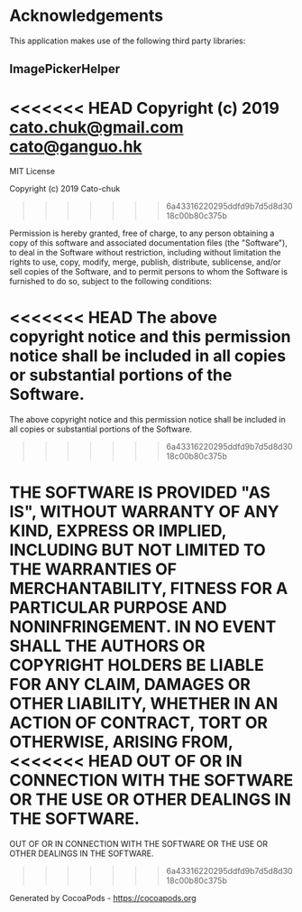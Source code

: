 # Acknowledgements
This application makes use of the following third party libraries:

## ImagePickerHelper

<<<<<<< HEAD
Copyright (c) 2019 cato.chuk@gmail.com <cato@ganguo.hk>
=======
MIT License

Copyright (c) 2019 Cato-chuk
>>>>>>> 6a43316220295ddfd9b7d5d8d3018c00b80c375b

Permission is hereby granted, free of charge, to any person obtaining a copy
of this software and associated documentation files (the "Software"), to deal
in the Software without restriction, including without limitation the rights
to use, copy, modify, merge, publish, distribute, sublicense, and/or sell
copies of the Software, and to permit persons to whom the Software is
furnished to do so, subject to the following conditions:

<<<<<<< HEAD
The above copyright notice and this permission notice shall be included in
all copies or substantial portions of the Software.
=======
The above copyright notice and this permission notice shall be included in all
copies or substantial portions of the Software.
>>>>>>> 6a43316220295ddfd9b7d5d8d3018c00b80c375b

THE SOFTWARE IS PROVIDED "AS IS", WITHOUT WARRANTY OF ANY KIND, EXPRESS OR
IMPLIED, INCLUDING BUT NOT LIMITED TO THE WARRANTIES OF MERCHANTABILITY,
FITNESS FOR A PARTICULAR PURPOSE AND NONINFRINGEMENT. IN NO EVENT SHALL THE
AUTHORS OR COPYRIGHT HOLDERS BE LIABLE FOR ANY CLAIM, DAMAGES OR OTHER
LIABILITY, WHETHER IN AN ACTION OF CONTRACT, TORT OR OTHERWISE, ARISING FROM,
<<<<<<< HEAD
OUT OF OR IN CONNECTION WITH THE SOFTWARE OR THE USE OR OTHER DEALINGS IN
THE SOFTWARE.
=======
OUT OF OR IN CONNECTION WITH THE SOFTWARE OR THE USE OR OTHER DEALINGS IN THE
SOFTWARE.
>>>>>>> 6a43316220295ddfd9b7d5d8d3018c00b80c375b

Generated by CocoaPods - https://cocoapods.org
